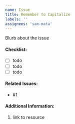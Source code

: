 ```yaml
---
name: Issue
title: Remember to Capitalize
labels: ''
assignees: 'sam-mata'
---
```


Blurb about the issue

#### Checklist:
- [ ] todo
- [ ] todo
- [ ] todo

#### Related Issues:
- #1

#### Additional Information:
1. link to resource
